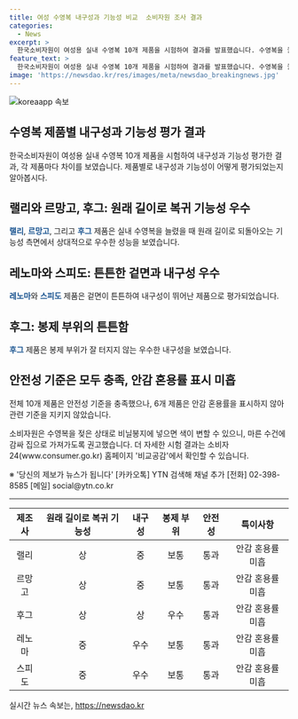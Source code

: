 ```yaml
---
title: 여성 수영복 내구성과 기능성 비교  소비자원 조사 결과
categories:
  - News
excerpt: >
  한국소비자원이 여성용 실내 수영복 10개 제품을 시험하여 결과를 발표했습니다. 수영복을 늘렸을 때 원래 길이로 되돌아오는 기능성은 랠리, 르망고, 후그 제품이 우수했고, 겉면 내구성이 좋은 제품으로는 레노마, 스피도가 뽑혔습니다. 안전성은 모두 충족했지만, 안감 혼용률을 표시하지 않아 개선이 필요한 제품도 있었습니다. 추가로 색 변화를 막기 위해 수영복을 젖은 상태로 비닐봉지에 넣지 말고, 마른 수건으로 감싸 집으로 가져가라고 당부했습니다. 자세한 결과는 비교공감에서 확인할 수 있습니다.
feature_text: >
  한국소비자원이 여성용 실내 수영복 10개 제품을 시험하여 결과를 발표했습니다. 수영복을 늘렸을 때 원래 길이로 되돌아오는 기능성은 랠리, 르망고, 후그 제품이 우수했고, 겉면 내구성이 좋은 제품으로는 레노마, 스피도가 뽑혔습니다. 안전성은 모두 충족했지만, 안감 혼용률을 표시하지 않아 개선이 필요한 제품도 있었습니다. 추가로 색 변화를 막기 위해 수영복을 젖은 상태로 비닐봉지에 넣지 말고, 마른 수건으로 감싸 집으로 가져가라고 당부했습니다. 자세한 결과는 비교공감에서 확인할 수 있습니다.
image: 'https://newsdao.kr/res/images/meta/newsdao_breakingnews.jpg'
---
```


<p><img src="https://newsdao.kr/res/images/meta/newsdao_breakingnews.jpg" alt="koreaapp 속보" /></p>

<h2>수영복 제품별 내구성과 기능성 평가 결과</h2>

<p data-ke-size="size16">한국소비자원이 여성용 실내 수영복 10개 제품을 시험하여 내구성과 기능성 평가한 결과, 각 제품마다 차이를 보였습니다. 제품별로 내구성과 기능성이 어떻게 평가되었는지 알아봅시다.</p>

<h2>랠리와 르망고, 후그: 원래 길이로 복귀 기능성 우수</h2>

<p><b><span style="color: #1a5490;">랠리</span></b>, <b><span style="color: #1a5490;">르망고</span></b>, 그리고 <b><span style="color: #1a5490;">후그</span></b> 제품은 실내 수영복을 늘렸을 때 원래 길이로 되돌아오는 기능성 측면에서 상대적으로 우수한 성능을 보였습니다.</p>

<h2>레노마와 스피도: 튼튼한 겉면과 내구성 우수</h2>

<p><b><span style="color: #1a5490;">레노마</span></b>와 <b><span style="color: #1a5490;">스피도</span></b> 제품은 겉면이 튼튼하여 내구성이 뛰어난 제품으로 평가되었습니다.</p>

<h2>후그: 봉제 부위의 튼튼함</h2>

<p><b><span style="color: #1a5490;">후그</span></b> 제품은 봉제 부위가 잘 터지지 않는 우수한 내구성을 보였습니다.</p>

<h2>안전성 기준은 모두 충족, 안감 혼용률 표시 미흡</h2>

<p>전체 10개 제품은 안전성 기준을 충족했으나, 6개 제품은 안감 혼용률을 표시하지 않아 관련 기준을 지키지 않았습니다.</p>

<p data-ke-size="size16">소비자원은 수영복을 젖은 상태로 비닐봉지에 넣으면 색이 변할 수 있으니, 마른 수건에 감싸 집으로 가져가도록 권고했습니다. 더 자세한 시험 결과는 소비자24(www.consumer.go.kr) 홈페이지 '비교공감'에서 확인할 수 있습니다.</p>

<p data-ke-size="size16">※ '당신의 제보가 뉴스가 됩니다' [카카오톡] YTN 검색해 채널 추가 [전화] 02-398-8585 [메일] social@ytn.co.kr</p>

<hr>

<table>
  <thead>
    <tr>
      <th style="text-align: center;">제조사</th>
      <th style="text-align: center;">원래 길이로 복귀 기능성</th>
      <th style="text-align: center;">내구성</th>
      <th style="text-align: center;">봉제 부위</th>
      <th style="text-align: center;">안전성</th>
      <th style="text-align: center;">특이사항</th>
    </tr>
  </thead>
  <tbody>
    <tr>
      <td style="text-align: center;">랠리</td>
      <td style="text-align: center;">상</td>
      <td style="text-align: center;">중</td>
      <td style="text-align: center;">보통</td>
      <td style="text-align: center;">통과</td>
      <td style="text-align: center;">안감 혼용률 미흡</td>
    </tr>
    <tr>
      <td style="text-align: center;">르망고</td>
      <td style="text-align: center;">상</td>
      <td style="text-align: center;">중</td>
      <td style="text-align: center;">보통</td>
      <td style="text-align: center;">통과</td>
      <td style="text-align: center;">안감 혼용률 미흡</td>
    </tr>
    <tr>
      <td style="text-align: center;">후그</td>
      <td style="text-align: center;">상</td>
      <td style="text-align: center;">상</td>
      <td style="text-align: center;">우수</td>
      <td style="text-align: center;">통과</td>
      <td style="text-align: center;">안감 혼용률 미흡</td>
    </tr>
    <tr>
      <td style="text-align: center;">레노마</td>
      <td style="text-align: center;">중</td>
      <td style="text-align: center;">우수</td>
      <td style="text-align: center;">보통</td>
      <td style="text-align: center;">통과</td>
      <td style="text-align: center;">안감 혼용률 미흡</td>
    </tr>
    <tr>
      <td style="text-align: center;">스피도</td>
      <td style="text-align: center;">중</td>
      <td style="text-align: center;">우수</td>
      <td style="text-align: center;">보통</td>
      <td style="text-align: center;">통과</td>
      <td style="text-align: center;">안감 혼용률 미흡</td>
    </tr>
  </tbody>
</table>
실시간 뉴스 속보는, <a href="https://newsdao.kr" rel="dofollow">https://newsdao.kr</a>



